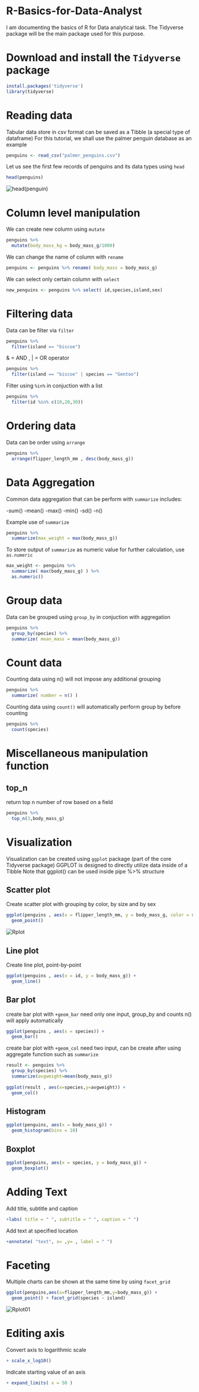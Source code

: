 # R-Basics-for-Data-Analyst
I am documenting the basics of R for Data analytical task. The Tidyverse package will be the main package used for this purpose.

# Download and install the `Tidyverse` package
``` r
install.packages('tidyverse')
library(tidyverse)
```
# Reading data

Tabular data store in csv format can be saved as a Tibble (a special type of dataframe)
For this tutorial, we shall use the palmer penguin database as an example
``` r
penguins <- read_csv("palmer_penguins.csv")
```
Let us see the first few records of penguins and its data types using `head`
``` r
head(penguins)
```
![head(penguin)](https://user-images.githubusercontent.com/107392735/174004223-ea0c35e8-f052-42ee-a8f9-c38b6cb4eca3.PNG)


# Column level manipulation

We can create new column using `mutate` 
``` r
penguins %>% 
  mutate(body_mass_kg = body_mass_g/1000)
```
We can change the name of column with `rename`
``` r
penguins <- penguins %>% rename( body_mass = body_mass_g)
```
We can select only certain column with `select`
``` r
new_penguins <- penguins %>% select( id,species,island,sex)
```

# Filtering data

Data can be filter via `filter` 
``` r
penguins %>% 
  filter(island == "biscoe")
```
& = AND , | = OR operator
``` r
penguins %>% 
  filter(island == "biscoe" | species == "Gentoo")
```
Filter using `%in%` in conjuction with a list
``` r
penguins %>% 
  filter(id %in% c(10,20,30))
```

# Ordering data

Data can be order using `arrange`
``` r
penguins %>% 
  arrange(flipper_length_mm , desc(body_mass_g))
```

# Data Aggregation

Common data aggregation that can be perform with `summarize` includes:

-sum()
-mean()
-max()
-min()
-sd()
-n()

Example use of `summarize`
``` r
penguins %>% 
  summarize(max_weight = max(body_mass_g))
```
To store output of `summarize` as numeric value for further calculation, use `as.numeric`
``` r
max_weight <- penguins %>% 
  summarize( max(body_mass_g) ) %>%
  as.numeric()
```

# Group data

Data can be grouped using `group_by` in conjuction with aggregation
``` r
penguins %>% 
  group_by(species) %>%
  summarize( mean_mass = mean(body_mass_g))
```

# Count data

Counting data using n() will not impose any additional grouping
``` r
penguins %>% 
  summarize( number = n() )
```
Counting data using `count()` will automatically perform group by before counting
``` r
penguins %>% 
  count(species)
```

# Miscellaneous manipulation function

## top_n 

return top n number of row based on a field 
``` r
penguins %>% 
  top_n(3,body_mass_g)
```

# Visualization

Visualization can be created using `ggplot` package (part of the core Tidyverse package)
GGPLOT is designed to directly utilize data inside of a Tibble 
Note that ggplot() can be used inside pipe %>% structure

## Scatter plot

Create scatter plot with grouping by color, by size and by sex

``` r
ggplot(penguins , aes(x = flipper_length_mm, y = body_mass_g, color = species, size = island, shape = sex)) +
  geom_point()
```
![Rplot](https://user-images.githubusercontent.com/107392735/174025905-976c4aac-73de-4163-9e3c-41fd27a9aded.png)
## Line plot

Create line plot, point-by-point
``` r
ggplot(penguins , aes(x = id, y = body_mass_g)) +
  geom_line()
```

## Bar plot

create bar plot with `+geom_bar`
need only one input, group_by and counts n() will apply automatically
``` r
ggplot(penguins , aes(x = species)) +
  geom_bar()
```

create bar plot with `+geom_col`
need two input, can be create after using aggregate function such as `summarize`
``` r
result <- penguins %>% 
  group_by(species) %>%
  summarize(avgweight=mean(body_mass_g))
  
ggplot(result , aes(x=species,y=avgweight)) +
  geom_col()
```

## Histogram
``` r
ggplot(penguins, aes(x = body_mass_g)) +
  geom_histogram(bins = 10)
```

## Boxplot
``` r
ggplot(penguins, aes(x = species, y = body_mass_g)) +
  geom_boxplot()
```

# Adding Text

Add title, subtitle and caption
``` r
+labs( title = " ", subtitle = " ", caption = " ")
```
Add text at specified location
``` r
+annotate( "text", x= ,y= , label = " ")
```

# Faceting

Multiple charts can be shown at the same time by using `facet_grid`
``` r
ggplot(penguins,aes(x=flipper_length_mm,y=body_mass_g)) +
  geom_point() + facet_grid(species ~ island)
```
![Rplot01](https://user-images.githubusercontent.com/107392735/174031260-76862a87-2e67-4637-9ea5-37111ca458f9.png)
# Editing axis

Convert axis to logarithmic scale
``` r
+ scale_x_log10()
```
Indicate starting value of an axis
``` r
+ expand_limits( x = 50 )	
```







